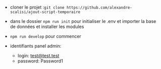 - cloner le projet :`git clone https://github.com/alexandre-scalisi/ajout-script-temporaire`
- dans le dossier `npm run init` pour initialiser le .env et importer la base de données et installer les modules
- `npm run develop` pour commencer

- identifiants panel admin:
  - login: test@test.test
  - password: Password1
